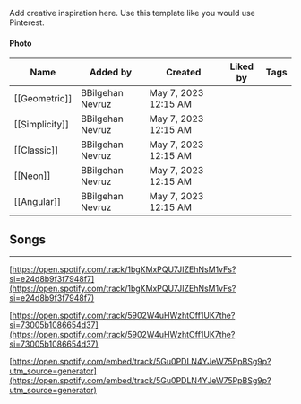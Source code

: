 Add creative inspiration here. Use this template like you would use Pinterest.

#### Photo

|Name|Added by|Created|Liked by|Tags|
|---|---|---|---|---|
|[[Geometric]]|BBilgehan Nevruz|May 7, 2023 12:15 AM|||
|[[Simplicity]]|BBilgehan Nevruz|May 7, 2023 12:15 AM|||
|[[Classic]]|BBilgehan Nevruz|May 7, 2023 12:15 AM|||
|[[Neon]]|BBilgehan Nevruz|May 7, 2023 12:15 AM|||
|[[Angular]]|BBilgehan Nevruz|May 7, 2023 12:15 AM|||

  
  

## Songs

---

[https://open.spotify.com/track/1bgKMxPQU7JIZEhNsM1vFs?si=e24d8b9f3f7948f7](https://open.spotify.com/track/1bgKMxPQU7JIZEhNsM1vFs?si=e24d8b9f3f7948f7)

[https://open.spotify.com/track/5902W4uHWzhtOff1UK7the?si=73005b1086654d37](https://open.spotify.com/track/5902W4uHWzhtOff1UK7the?si=73005b1086654d37)

[https://open.spotify.com/embed/track/5Gu0PDLN4YJeW75PpBSg9p?utm_source=generator](https://open.spotify.com/embed/track/5Gu0PDLN4YJeW75PpBSg9p?utm_source=generator)
